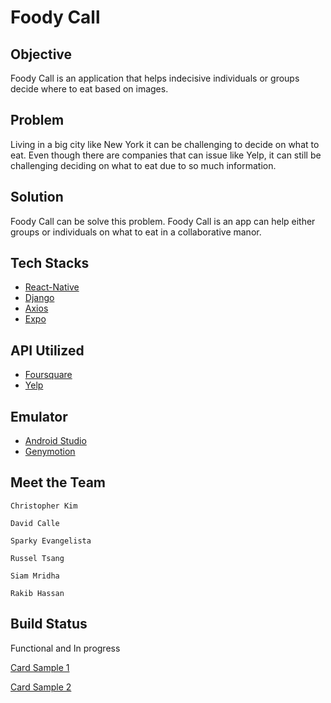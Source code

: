 # Foody Call

## Objective
Foody Call is an application that helps indecisive individuals or groups decide where to eat based on images.

## Problem 
Living in a big city like New York it can be challenging to decide on what to eat. Even though there are companies that can issue like Yelp, it can still be challenging deciding on what to eat due to so much information.

## Solution
Foody Call can be solve this problem. Foody Call is an app can help either groups or individuals on what to eat in a collaborative manor. 

## Tech Stacks
* [React-Native](http://facebook.github.io/react-native/)
* [Django](https://www.djangoproject.com)
* [Axios](https://github.com/axios/axios)
* [Expo](https://expo.io)

## API Utilized
* [Foursquare](https://developer.foursquare.com)
* [Yelp](https://www.yelp.com/developers/documentation/v3)

## Emulator
* [Android Studio](https://developer.android.com/studio/index.html)
* [Genymotion](https://www.genymotion.com)

## Meet the Team 
`Christopher Kim`

`David Calle`

`Sparky Evangelista`

`Russel Tsang`

`Siam Mridha`

`Rakib Hassan`

## Build Status
Functional and In progress

[Card Sample 1](https://i.imgur.com/qRlbZuS.png)

[Card Sample 2](https://i.imgur.com/WclP8Vs.png)
